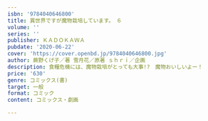 ```yaml
---
isbn: '9784040646800'
title: 異世界ですが魔物栽培しています。　６
volume: ''
series: ''
publisher: ＫＡＤＯＫＡＷＡ
pubdate: '2020-06-22'
cover: 'https://cover.openbd.jp/9784040646800.jpg'
author: 蕨野くげ子／著 雪月花／原著 ｓｈｒｉ／企画
description: 食糧危機には、魔物栽培がとっても大事!?　魔物おいしいよー！
price: '630'
genre: コミックス(書)
target: 一般
format: コミック
content: コミックス・劇画

---
```

